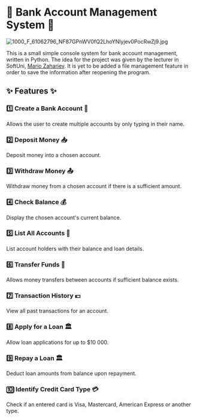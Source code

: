 # 🏦 Bank Account Management System 🏦

![1000_F_61062796_NF87GPnWV0fQ2LhoYNlyjev0PocRwZj9.jpg](../../../AppData/Local/Temp/1000_F_61062796_NF87GPnWV0fQ2LhoYNlyjev0PocRwZj9.jpg)
 
This is a small simple console system for bank account management, written in Python.
The idea for the project was given by the lecturer in SoftUni, [Mario Zahariev](https://github.com/zahariev-webbersof).
It is yet to be added a file management feature in order to save the information after reopening the program.

## ✨ Features ✨

### 1️⃣ Create a Bank Account 💼
Allows the user to create multiple accounts by only typing in their name.

### 2️⃣ Deposit Money 📥
Deposit money into a chosen account.

### 3️⃣ Withdraw Money 📤
Withdraw money from a chosen account if there is a sufficient amount.

### 4️⃣ Check Balance 💰
Display the chosen account's current balance.

### 5️⃣ List All Accounts 🧾
List account holders with their balance and loan details.

### 6️⃣ Transfer Funds 💱
Allows money transfers between accounts if sufficient balance exists.

### 7️⃣ Transaction History 💵
View all past transactions for an account.

### 8️⃣ Apply for a Loan 🏛️
Allow loan applications for up to $10 000.

### 9️⃣ Repay a Loan 🏛️
Deduct loan amounts from balance upon repayment.

### 🔟 Identify Credit Card Type 💳
Check if an entered card is Visa, Mastercard, American Express or another type.
